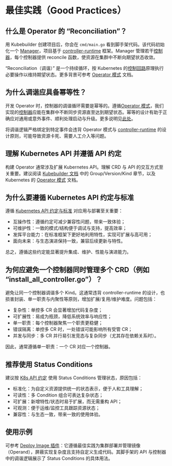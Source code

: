 # 最佳实践（Good Practices）

## 什么是 Operator 的 “Reconciliation”？

用 Kubebuilder 创建项目后，你会在 `cmd/main.go` 看到脚手架代码。该代码初始化一个 [Manager][controller-runtime-manager]，项目基于 [controller-runtime][controller-runtime] 框架。Manager 管理若干[控制器][controllers]，每个控制器提供 reconcile 函数，使资源在集群中不断向期望状态收敛。

“Reconciliation（调谐）” 是一个持续循环，按 Kubernetes 的[控制回路][k8s-control-loop]原理执行必要操作以维持期望状态。更多背景可参考 [Operator 模式][k8s-operator-pattern] 文档。

## 为什么调谐应具备幂等性？

开发 Operator 时，控制器的调谐循环需要是幂等的。遵循[Operator 模式][operator-pattern]，我们实现的[控制器][controllers]应能在集群中不断同步资源直至达到期望状态。幂等的设计有助于正确应对通用或意外事件、顺利处理启动与升级。更多说明见[此处][controller-runtime-topic]。

将调谐逻辑严格绑定到特定事件会违背 Operator 模式与 [controller-runtime][controller-runtime] 的设计原则，可能导致资源卡死、需要人工介入等问题。

## 理解 Kubernetes API 并遵循 API 约定

构建 Operator 通常涉及扩展 Kubernetes API。理解 CRD 与 API 的交互方式至关重要。建议阅读 [Kubebuilder 文档][docs] 中的 Group/Version/Kind 章节，以及 Kubernetes 的 [Operator 模式][operator-pattern] 文档。

## 为什么要遵循 Kubernetes API 约定与标准

遵循 [Kubernetes API 约定与标准][k8s-api-conventions] 对应用与部署至关重要：

- 互操作性：遵循约定可减少兼容性问题，带来一致体验；
- 可维护性：一致的模式/结构便于调试与支持，提高效率；
- 发挥平台能力：在标准框架下更好地利用特性，实现可扩展与高可用；
- 面向未来：与生态演进保持一致，兼容后续更新与特性。

总之，遵循这些约定能显著提升集成、维护、性能与演进能力。

## 为何应避免一个控制器同时管理多个 CRD（例如 “install_all_controller.go”）？

避免让同一个控制器调谐多个 Kind。这通常违背 controller-runtime 的设计，也损害封装、单一职责与内聚性等原则，增加扩展/复用/维护难度。问题包括：

- 复杂性：单控多 CR 会显著增加代码复杂度；
- 可扩展性：易成为瓶颈，降低系统效率与响应性；
- 单一职责：每个控制器聚焦一个职责更稳健；
- 错误隔离：单控多 CR 时，一处错误可能影响所有受管 CR；
- 并发与同步：多 CR 并行易引发竞态与复杂同步（尤其存在依赖关系时）。

因此，通常遵循单一职责：一个 CR 对应一个控制器。

## 推荐使用 Status Conditions

建议按 [K8s API 约定][k8s-api-conventions] 使用 Status Conditions 管理状态，原因包括：

- 标准化：为自定义资源提供统一的状态表示，便于人和工具理解；
- 可读性：多 Condition 组合可表达复杂状态；
- 可扩展：新增特性/状态时易于扩展，而无需重构 API；
- 可观测：便于运维/监控工具跟踪资源状态；
- 兼容性：与生态一致，带来一致的使用体验。

<aside class="note">
<h1> 使用示例 </h1>

可参考 [Deploy Image 插件][deploy-image]：它遵循最佳实践为集群部署并管理镜像（Operand），屏蔽实现复杂度且支持自定义生成代码。其脚手架的 API 与控制器中的调谐逻辑展示了 Status Conditions 的具体用法。

</aside>

[docs]: /cronjob-tutorial/gvks.html
[operator-pattern]: https://kubernetes.io/docs/concepts/extend-kubernetes/operator/
[controllers]: https://kubernetes.io/docs/concepts/architecture/controller/
[controller-runtime-topic]: https://github.com/kubernetes-sigs/controller-runtime/blob/main/FAQ.md#q-how-do-i-have-different-logic-in-my-reconciler-for-different-types-of-events-eg-create-update-delete
[controller-runtime]: https://github.com/kubernetes-sigs/controller-runtime
[deploy-image]: /plugins/available/deploy-image-plugin-v1-alpha.md
[controller-runtime-manager]: https://github.com/kubernetes-sigs/controller-runtime/blob/304027bcbe4b3f6d582180aec5759eb4db3f17fd/pkg/manager/manager.go#L53
[k8s-api-conventions]: https://github.com/kubernetes/community/blob/master/contributors/devel/sig-architecture/api-conventions.md
[k8s-control-loop]: https://kubernetes.io/docs/concepts/architecture/controller/
[k8s-operator-pattern]: https://kubernetes.io/docs/concepts/extend-kubernetes/operator/
